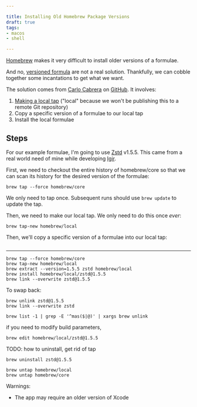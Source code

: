 ```yaml
---

title: Installing Old Homebrew Package Versions
draft: true
tags:
- macos
- shell

---
```


[Homebrew](https://brew.sh/) makes it very difficult to install older versions of a formulae.

And no, [versioned formula](https://docs.brew.sh/Versions) are not a real solution. Thankfully, we can cobble together some incantations to get what we want.

The solution comes from [Carlo Cabrera](https://github.com/carlocab) on [GitHub](https://github.com/orgs/Homebrew/discussions/2941#discussioncomment-2155711). It involves:

1. [Making a local tap](https://docs.brew.sh/How-to-Create-and-Maintain-a-Tap) ("local" because we won't be publishing this to a remote Git repository)
2. Copy a specific version of a formulae to our local tap
3. Install the local formulae

## Steps

For our example formulae, I'm going to use [Zstd](https://github.com/facebook/zstd) v1.5.5. This came from a real world need of mine while developing [Igir](https://igir.io/).

First, we need to checkout the entire history of homebrew/core so that we can scan its history for the desired version of the formulae:

```shell
brew tap --force homebrew/core
```

We only need to tap once. Subsequent runs should use `brew update` to update the tap.

Then, we need to make our local tap. We only need to do this once _ever_:

```shell
brew tap-new homebrew/local
```

Then, we'll copy a specific version of a formulae into our local tap:

```shell
```

---

```shell
brew tap --force homebrew/core
brew tap-new homebrew/local
brew extract --version=1.5.5 zstd homebrew/local
brew install homebrew/local/zstd@1.5.5
brew link --overwrite zstd@1.5.5
```

To swap back:

```shell
brew unlink zstd@1.5.5
brew link --overwrite zstd
```

```shell
brew list -1 | grep -E '^mas($|@)' | xargs brew unlink
```

if you need to modify build parameters,

```shell
brew edit homebrew/local/zstd@1.5.5
```

TODO: how to uninstall, get rid of tap

```shell
brew uninstall zstd@1.5.5
```

```shell
brew untap homebrew/local
brew untap homebrew/core
```

Warnings:

- The app may require an older version of Xcode
<!--stackedit_data:
eyJoaXN0b3J5IjpbLTE0MTU0OTc0Nyw0MzExMTgxMSwxMjY2OT
M5ODEyLC0xMzk1NjUzNjkxLC0xNTc2MDA1NzQzLC0yMTI0MjE5
MzYzLDE5MDA0OTI4NiwtOTIxNjQ2MTQyLC0xNjgwNTA4NDc3LC
0yMDQ2ODc4MDY4LDE4MDI1NTA2Niw5OTY1NzAyNzQsMTY4MTcz
NzgwMl19
-->